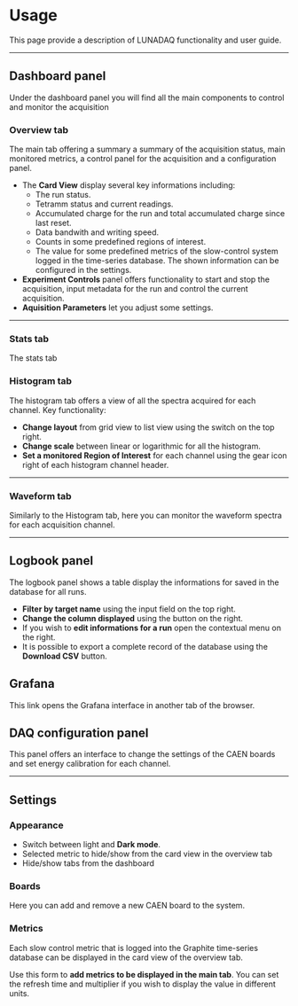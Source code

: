 # Usage

This page provide a description of LUNADAQ functionality and user guide.

---

## Dashboard panel
Under the dashboard panel you will find all the main components to control and monitor the acquisition
### Overview tab
The main tab offering a summary a summary of the acquisition status, main monitored metrics, a control panel for the acquisition and a configuration panel.
- The **Card View** display several key informations including:
    - The run status.
    - Tetramm status and current readings.
    - Accumulated charge for the run and total accumulated charge since last reset.
    - Data bandwith and writing speed.
    - Counts in some predefined regions of interest.
    - The value for some predefined metrics of the slow-control system logged in the time-series database. The shown information can be configured in the settings.
- **Experiment Controls** panel offers functionality to start and stop the acquisition, input metadata for the run and control the current acquisition.
- **Aquisition Parameters** let you adjust some settings.

---
### Stats tab

The stats tab

### Histogram tab

The histogram tab offers a view of all the spectra acquired for each channel. Key functionality: 
- **Change layout** from grid view to list view using the switch on the top right.
- **Change scale** between linear or logarithmic for all the histogram.
- **Set a monitored Region of Interest** for each channel using the gear icon right of each histogram channel header.
---
### Waveform tab

Similarly to the Histogram tab, here you can monitor the waveform spectra for each acquisition channel.

---
## Logbook panel

The logbook panel shows a table display the informations for saved in the database for all runs.
- **Filter by target name** using the input field on the top right.
- **Change the column displayed** using the button on the right.
- If you wish to **edit informations for a run** open the contextual menu on the right.
- It is possible to export a complete record of the database using the **Download CSV** button.
## Grafana

This link opens the Grafana interface in another tab of the browser.

## DAQ configuration panel

This panel offers an interface to change the settings of the CAEN boards and set energy calibration for each channel.

---

## Settings

### Appearance

- Switch between light and **Dark mode**.
- Selected metric to hide/show from the card view in the overview tab
- Hide/show tabs from the dashboard

### Boards

Here you can add and remove a new CAEN board to the system.

### Metrics

Each slow control metric that is logged into the Graphite time-series database can be displayed in the card view of the overview tab.

Use this form to **add metrics to be displayed in the main tab**. You can set the refresh time and multiplier if you wish to display the value in different units.


